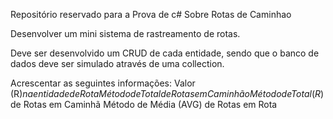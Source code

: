 Repositório reservado para a Prova de c# Sobre Rotas de Caminhao

Desenvolver um mini sistema de rastreamento de rotas.

Deve ser desenvolvido um CRUD de cada entidade, sendo que o banco de dados deve ser simulado através de uma collection.

Acrescentar as seguintes informações:
Valor (R$) na entidade de Rota
Método de Total de Rotas em Caminhão
Método de Total (R$) de Rotas em Caminhã
Método de Média (AVG) de Rotas em Rota
